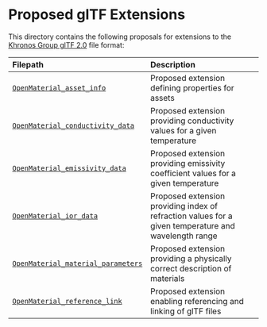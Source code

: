 Proposed glTF Extensions
========================

This directory contains the following proposals for extensions to the [Khronos Group glTF 2.0](https://github.com/KhronosGroup/glTF) file format:

| Filepath                                                                | Description
|:------------------------------------------------------------------------|:-----------------------------------------------------------------------------------------------------|
| [`OpenMaterial_asset_info`](OpenMaterial_asset_info/)                   | Proposed extension defining properties for assets                                                    |
| [`OpenMaterial_conductivity_data`](OpenMaterial_conductivity_data/)     | Proposed extension providing conductivity values for a given temperature                             |
| [`OpenMaterial_emissivity_data`](OpenMaterial_emissivity_data/)         | Proposed extension providing emissivity coefficient values for a given temperature                   |
| [`OpenMaterial_ior_data`](OpenMaterial_ior_data/)                       | Proposed extension providing index of refraction values for a given temperature and wavelength range |
| [`OpenMaterial_material_parameters`](OpenMaterial_material_parameters/) | Proposed extension providing a physically correct description of materials                           |
| [`OpenMaterial_reference_link`](OpenMaterial_reference_link/)           | Proposed extension enabling referencing and linking of glTF files                                    |

